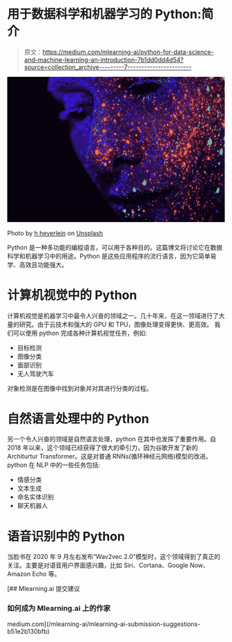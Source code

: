# 用于数据科学和机器学习的 Python:简介

> 原文：<https://medium.com/mlearning-ai/python-for-data-science-and-machine-learning-an-introduction-7b1dd0dd4d54?source=collection_archive---------7----------------------->

![](img/952296ad9fbe81a963ad9965cee74f55.png)

Photo by [h heyerlein](https://unsplash.com/@heyerlein?utm_source=medium&utm_medium=referral) on [Unsplash](https://unsplash.com?utm_source=medium&utm_medium=referral)

Python 是一种多功能的编程语言，可以用于各种目的。这篇博文将讨论它在数据科学和机器学习中的用途。Python 是这些应用程序的流行语言，因为它简单易学、高效且功能强大。

# 计算机视觉中的 Python

计算机视觉是机器学习中最令人兴奋的领域之一。几十年来，在这一领域进行了大量的研究。由于云技术和强大的 GPU 和 TPU，图像处理变得更快、更高效。
我们可以使用 python 完成各种计算机视觉任务，例如:

*   目标检测
*   图像分类
*   面部识别
*   无人驾驶汽车

对象检测是在图像中找到对象并对其进行分类的过程。

# 自然语言处理中的 Python

另一个令人兴奋的领域是自然语言处理，python 在其中也发挥了重要作用。自 2018 年以来，这个领域已经获得了很大的牵引力，因为谷歌开发了新的 Architurtur Transformer。这是对普通 RNNs(循环神经元网络)模型的改进。
python 在 NLP 中的一些任务包括:

*   情感分类
*   文本生成
*   命名实体识别
*   聊天机器人

# 语音识别中的 Python

当脸书在 2020 年 9 月左右发布“Wav2vec 2.0”模型时，这个领域得到了真正的关注。主要是对语音用户界面感兴趣，比如 Siri、Cortana、Google Now、Amazon Echo 等。

[](/mlearning-ai/mlearning-ai-submission-suggestions-b51e2b130bfb) [## Mlearning.ai 提交建议

### 如何成为 Mlearning.ai 上的作家

medium.com](/mlearning-ai/mlearning-ai-submission-suggestions-b51e2b130bfb)